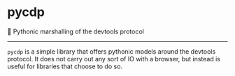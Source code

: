 # pycdp
:snake: Pythonic marshalling of the devtools protocol

-----

`pycdp` is a simple library that offers pythonic models around the devtools protocol.  It does not carry out
any sort of IO with a browser, but instead is useful for libraries that choose to do so.
